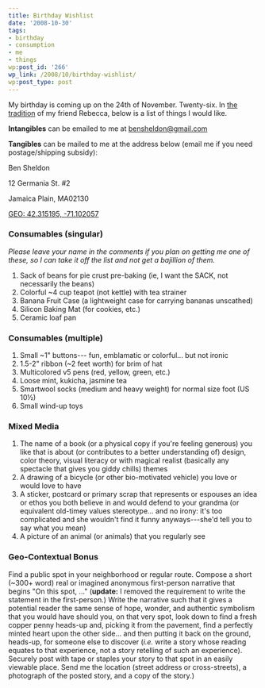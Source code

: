 ```yaml
---
title: Birthday Wishlist
date: '2008-10-30'
tags:
- birthday
- consumption
- me
- things
wp:post_id: '266'
wp_link: /2008/10/birthday-wishlist/
wp:post_type: post
---
```


My birthday is coming up on the 24th of November. Twenty-six. In [the](http://circuitous.org/rebecca/2006/12/12/birthday-list/) [tradition](http://laidefawei.blogspot.com/2007/12/birthday-list.html) of my friend Rebecca, below is a list of things I would like.

**Intangibles** can be emailed to me at [bensheldon@gmail.com](mailto:bensheldon@gmail.com)

**Tangibles** can be mailed to me at the address below (email me if you need postage/shipping subsidy):

Ben Sheldon

12 Germania St. #2

Jamaica Plain, MA02130

[GEO: 42.315195, -71.102057](http://maps.google.com/maps?f=q&hl=en&geocode=&q=12+Germania+St+%232,+Jamaica+Plain,+MA+02130&sll=42.315004,-71.101842&sspn=0.009615,0.018432&ie=UTF8&ll=42.315195,-71.102057&spn=0.009615,0.018432&z=16&g=12+Germania+St+%232,+Jamaica+Plain,+MA+02130&iwloc=addr)

### Consumables (singular)

_Please leave your name in the comments if you plan on getting me one of these, so I can take it off the list and not get a bajillion of them._

1. Sack of beans for pie crust pre-baking (ie, I want the SACK, not necessarily the beans)
2. Colorful ~4 cup teapot (not kettle) with tea strainer
3. Banana Fruit Case (a lightweight case for carrying bananas unscathed)
4. Silicon Baking Mat (for cookies, etc.)
5. Ceramic loaf pan

### Consumables (multiple)

1. Small ~1" buttons--- fun, emblamatic or colorful... but not ironic
2. 1.5-2" ribbon (~2 feet worth) for brim of hat
3. Multicolored v5 pens (red, yellow, green, etc.)
4. Loose mint, kukicha, jasmine tea
5. Smartwool socks (medium and heavy weight) for normal size foot (US 10½)
6. Small wind-up toys

### Mixed Media

1. The name of a book (or a physical copy if you're feeling generous) you like that is about (or contributes to a better understanding of) design, color theory, visual literacy or with magical realist (basically any spectacle that gives you giddy chills) themes
2. A drawing of a bicycle (or other bio-motivated vehicle) you love or would love to have
3. A sticker, postcard or primary scrap that represents or espouses an idea or ethos you both believe in and would defend to your grandma (or equivalent old-timey values stereotype... and no irony: it's too complicated and she wouldn't find it funny anyways---she'd tell you to say what you mean)
4. A picture of an animal (or animals) that you regularly see

### Geo-Contextual Bonus

Find a public spot in your neighborhood or regular route. Compose a short (~300+ word) real or imagined anonymous first-person narrative that begins "On this spot, ..." (**update:** I removed the requirement to write the statement in the first-person.) Write the narrative such that it gives a potential reader the same sense of hope, wonder, and authentic symbolism that you would have should you, on that very spot, look down to find a fresh copper penny heads-up and, picking it from the pavement, find a perfectly minted heart upon the other side... and then putting it back on the ground, heads-up, for someone else to discover (_i.e._ write a story whose reading equates to that experience, not a story retelling of such an experience). Securely post with tape or staples your story to that spot in an easily viewable place. Send me the location (street address or cross-streets), a photograph of the posted story, and a copy of the story.)
